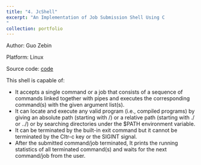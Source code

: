 ```yaml
---
title: "4. JcShell"
excerpt: "An Implementation of Job Submission Shell Using C 
"
collection: portfolio
---
```

Author: Guo Zebin

Platform: Linux

Source code: [code](https://github.com/SILENT-GUO/JcShell)

This shell is capable of:
+ It accepts a single command or a job that consists of a sequence of commands linked together with pipes and executes the corresponding command(s) with the given argument list(s).
+ It can locate and execute any valid program (i.e., compiled programs) by giving an absolute path (starting with /) or a relative path (starting with ./ or ../) or by searching directories under the $PATH environment variable.
+ It can be terminated by the built-in exit command but it cannot be terminated by the Cltr-c key or the SIGINT signal.
+ After the submitted command/job terminated, It prints the running statistics of all terminated command(s) and waits for the next command/job from the user.











